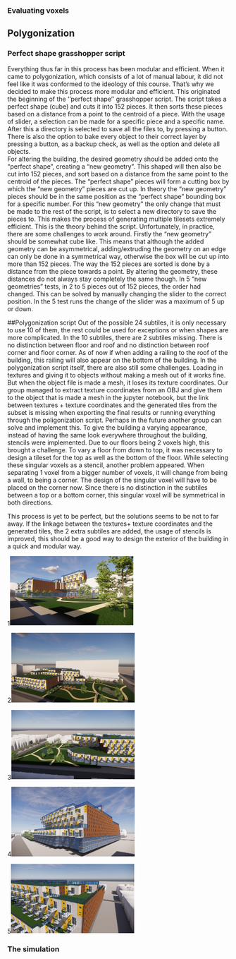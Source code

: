 ### Evaluating voxels

## Polygonization

### Perfect shape grasshopper script
Everything thus far in this process has been modular and efficient. When it came to polygonization, which consists of a lot of manual labour, it did not feel like it was conformed to the ideology of this course. That’s why we decided to make this process more modular and efficient. This originated the beginning of the ‘’perfect shape’’ grasshopper script. The script takes a perfect shape (cube) and cuts it into 152 pieces. It then sorts these pieces based on a distance from a point to the centroid of a piece. With the usage of slider,  a selection can be made for a specific piece and a specific name. After this a directory is selected to save all the files to, by pressing a button. There is also the option to bake every object to their correct layer by pressing a button, as a backup check,  as well as the option and delete all objects.  
For altering the building, the desired geometry should be added onto the “perfect shape”, creating a “new geometry”. This shaped will then also be cut into 152 pieces, and sort based on a distance from the same point to the centroid of the pieces. The “perfect shape” pieces will form a cutting box by which the “new geometry” pieces are cut up. In theory the “new geometry” pieces should be in the same position as the “perfect shape” bounding box for a specific number. For this “new geometry” the only change that must be made to the rest of the script,  is to select a new directory to save the pieces to. This makes the process of generating multiple tilesets extremely efficient. 
This is the theory behind the script. Unfortunately, in practice, there are some challenges to work around. Firstly the “new geometry” should be somewhat cube like. This means that although the added geometry can be asymmetrical, adding/extruding the geometry on an edge can only be done in a symmetrical way, otherwise the box will be cut up into more than 152 pieces. 
The way the 152 pieces are sorted is done by a distance from the piece towards a point. By altering the geometry, these distances do not always stay completely the same though. In 5 “new geometries” tests, in 2 to 5 pieces out of 152 pieces, the order had changed.  This can be solved by manually changing the slider to the correct position. In the 5 test runs the change of the slider was a maximum of 5 up or down. 


##Polygonization script
Out of the possible 24 subtiles, it is only necessary to use 10 of them, the rest could be used for exceptions or when shapes are more complicated. In the 10 subtiles, there are 2 subtiles missing. There is no distinction between floor and roof and no distinction between roof corner and floor corner. As of now if when adding a railing to the roof of the building, this railing will also appear on the bottom of the building. 
In the polygonization script itself, there are also still some challenges. Loading in textures and giving it to objects without making a mesh out of it works fine. But when the object file is made a mesh, it loses its texture coordinates. Our group managed to extract texture coordinates from an OBJ and give them to the object that is made a mesh in the jupyter notebook, but the link between textures + texture coordinates and the generated tiles from the subset is missing when exporting the final results or running everything through the poligonization script. Perhaps in the future another group can solve and implement this. 
To give the building a varying appearance, instead of having the same look everywhere throughout the building, stencils were implemented. Due to our floors being 2 voxels high, this brought a challenge. To vary a floor from down to top, it was necessary to design a tileset for the top as well as the bottom of the floor. While selecting these singular voxels as a stencil, another problem appeared. When separating 1 voxel from a bigger number of voxels, it will change from being a wall, to being a corner. The design of the singular voxel will have to be placed on the corner now. Since there is no distinction in the subtiles between a top or a bottom corner, this singular voxel will be symmetrical in both directions. 

This process is yet to be perfect, but the solutions seems to be not to far away. If the linkage between the textures+ texture coordinates and the generated tiles, the 2 extra subtiles are added, the usage of stencils is improved, this should be a good way to design the exterior of the building in a quick and modular way. 








1<img src="docs/img/Enscape/Enscape_2021-01-20-16-38-29.png" style="width:280px;">

2<img src="docs/img/Enscape/Enscape_2021-01-20-16-45-23.png" style="width:280px;">

3<img src="/img/Enscape/Enscape_2021-01-20-16-51-03.png" style="width:280px;">

4<img src="/img/Enscape/Enscape_2021-01-20-16-57-14.png" style="width:280px;">

5<img src="/img/Enscape/Enscape_2021-01-20-17-00-52.png" style="width:280px;">

### The simulation
